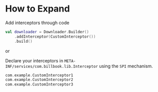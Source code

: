 # How to Expand

Add interceptors through code

```kotlin
val downloader = Downloader.Builder()
    .addInterceptor(CustomInterceptor())
    .build()
```

or

Declare your interceptors in `META-INF/services/com.billbook.lib.Interceptor` using the `SPI` mechanism.

```kotlin
com.example.CustomInterceptor1
com.example.CustomInterceptor2
com.example.CustomInterceptor3
```
